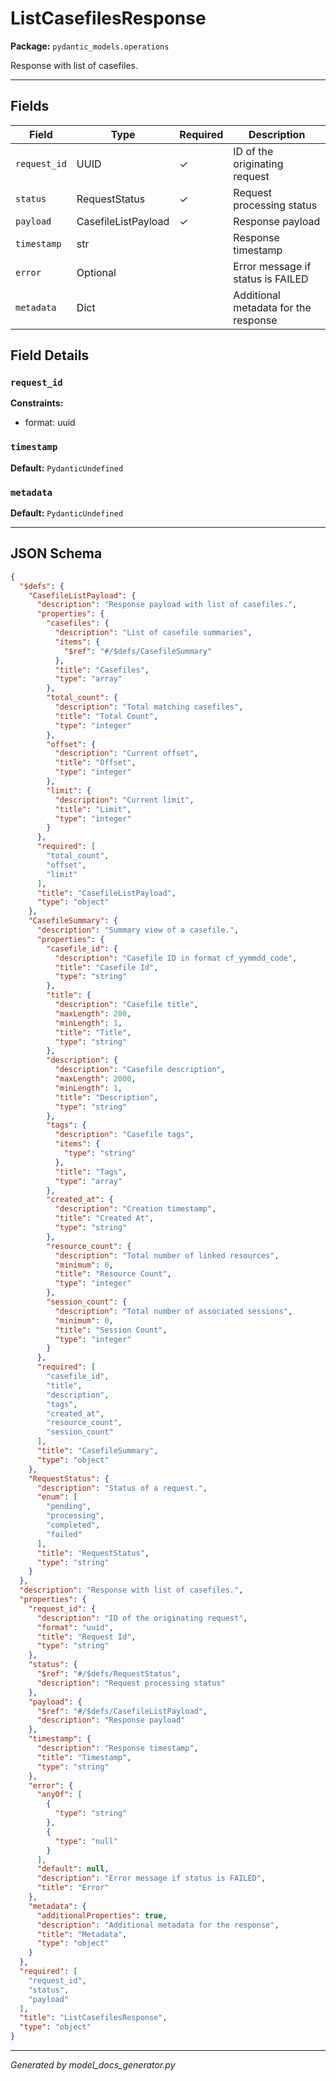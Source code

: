 # ListCasefilesResponse

**Package:** `pydantic_models.operations`

Response with list of casefiles.

---

## Fields

| Field | Type | Required | Description |
|-------|------|----------|-------------|
| `request_id` | UUID | ✓ | ID of the originating request |
| `status` | RequestStatus | ✓ | Request processing status |
| `payload` | CasefileListPayload | ✓ | Response payload |
| `timestamp` | str |  | Response timestamp |
| `error` | Optional |  | Error message if status is FAILED |
| `metadata` | Dict |  | Additional metadata for the response |

## Field Details

### `request_id`

**Constraints:**
- format: uuid

### `timestamp`

**Default:** `PydanticUndefined`

### `metadata`

**Default:** `PydanticUndefined`

---

## JSON Schema

```json
{
  "$defs": {
    "CasefileListPayload": {
      "description": "Response payload with list of casefiles.",
      "properties": {
        "casefiles": {
          "description": "List of casefile summaries",
          "items": {
            "$ref": "#/$defs/CasefileSummary"
          },
          "title": "Casefiles",
          "type": "array"
        },
        "total_count": {
          "description": "Total matching casefiles",
          "title": "Total Count",
          "type": "integer"
        },
        "offset": {
          "description": "Current offset",
          "title": "Offset",
          "type": "integer"
        },
        "limit": {
          "description": "Current limit",
          "title": "Limit",
          "type": "integer"
        }
      },
      "required": [
        "total_count",
        "offset",
        "limit"
      ],
      "title": "CasefileListPayload",
      "type": "object"
    },
    "CasefileSummary": {
      "description": "Summary view of a casefile.",
      "properties": {
        "casefile_id": {
          "description": "Casefile ID in format cf_yymmdd_code",
          "title": "Casefile Id",
          "type": "string"
        },
        "title": {
          "description": "Casefile title",
          "maxLength": 200,
          "minLength": 1,
          "title": "Title",
          "type": "string"
        },
        "description": {
          "description": "Casefile description",
          "maxLength": 2000,
          "minLength": 1,
          "title": "Description",
          "type": "string"
        },
        "tags": {
          "description": "Casefile tags",
          "items": {
            "type": "string"
          },
          "title": "Tags",
          "type": "array"
        },
        "created_at": {
          "description": "Creation timestamp",
          "title": "Created At",
          "type": "string"
        },
        "resource_count": {
          "description": "Total number of linked resources",
          "minimum": 0,
          "title": "Resource Count",
          "type": "integer"
        },
        "session_count": {
          "description": "Total number of associated sessions",
          "minimum": 0,
          "title": "Session Count",
          "type": "integer"
        }
      },
      "required": [
        "casefile_id",
        "title",
        "description",
        "tags",
        "created_at",
        "resource_count",
        "session_count"
      ],
      "title": "CasefileSummary",
      "type": "object"
    },
    "RequestStatus": {
      "description": "Status of a request.",
      "enum": [
        "pending",
        "processing",
        "completed",
        "failed"
      ],
      "title": "RequestStatus",
      "type": "string"
    }
  },
  "description": "Response with list of casefiles.",
  "properties": {
    "request_id": {
      "description": "ID of the originating request",
      "format": "uuid",
      "title": "Request Id",
      "type": "string"
    },
    "status": {
      "$ref": "#/$defs/RequestStatus",
      "description": "Request processing status"
    },
    "payload": {
      "$ref": "#/$defs/CasefileListPayload",
      "description": "Response payload"
    },
    "timestamp": {
      "description": "Response timestamp",
      "title": "Timestamp",
      "type": "string"
    },
    "error": {
      "anyOf": [
        {
          "type": "string"
        },
        {
          "type": "null"
        }
      ],
      "default": null,
      "description": "Error message if status is FAILED",
      "title": "Error"
    },
    "metadata": {
      "additionalProperties": true,
      "description": "Additional metadata for the response",
      "title": "Metadata",
      "type": "object"
    }
  },
  "required": [
    "request_id",
    "status",
    "payload"
  ],
  "title": "ListCasefilesResponse",
  "type": "object"
}
```

---

*Generated by model_docs_generator.py*
